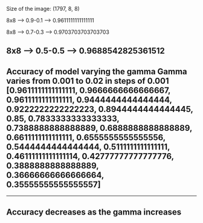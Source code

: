 Size of the image: (1797, 8, 8)

8x8 --> 0.9-0.1 --> 0.9611111111111111

8x8 --> 0.7-0.3 --> 0.9703703703703703

8x8 --> 0.5-0.5 --> 0.9688542825361512
--------------------------------------------------
Accuracy of model varying the gamma
Gamma varies from 0.001 to 0.02 in steps of 0.001
[0.9611111111111111, 0.9666666666666667, 0.9611111111111111, 0.9444444444444444, 0.9222222222222223, 0.8944444444444445, 0.85, 0.7833333333333333, 0.7388888888888889, 0.6888888888888889, 0.6611111111111111, 0.6555555555555556, 0.5444444444444444, 0.5111111111111111, 0.46111111111111114, 0.42777777777777776, 0.3888888888888889, 0.36666666666666664, 0.35555555555555557]
--------------------------------------------------
--------------------------------------------------
Accuracy decreases as the gamma increases
--------------------------------------------------
